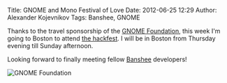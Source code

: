 Title: GNOME and Mono Festival of Love
Date: 2012-06-25 12:29
Author: Alexander Kojevnikov
Tags: Banshee, GNOME

Thanks to the travel sponsorship of the [GNOME Foundation][], this week
I'm going to Boston to attend [the hackfest][]. I will be in Boston from
Thursday evening till Sunday afternoon.

Looking forward to finally meeting fellow [Banshee][] developers!

![GNOME Foundation][1]

  [GNOME Foundation]: http://www.gnome.org/foundation/
  [the hackfest]: https://live.gnome.org/Hackfests/GNOMEandMonoFestivalofLove2012
  [Banshee]: http://banshee.fm/
  [1]: http://versia.com/wp-content/uploads/2012/06/sponsored-badge-simple.png
    "GNOME Foundation"
